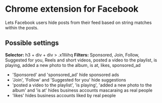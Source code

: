 # Chrome extension for Facebook
Lets Facebook users hide posts from their feed based on string matches within
the posts.

## Possible settings
**Selector:** h3 + div + div > .x1lliihq
**Filters:** Sponsored, Join, Follow, Suggested for you, Reels and short videos, posted a video to the playlist, is playing, added a new photo to the album, is at, likes, sponsored_ad

- 'Sponsored' and 'sponsored_ad' hide sponsored ads
- 'Join', 'Follow' and 'Suggested for you' hide suggestions
- 'posted a video to the playlist', 'is playing', 'added a new photo to the album' and 'is at' hides business accounts mascaraing as real people
- 'likes' hides business accounts liked by real people